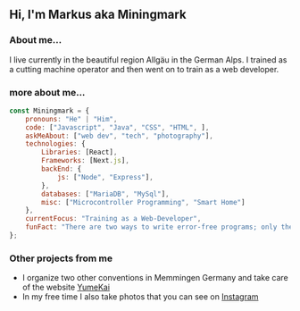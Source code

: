 ## Hi, I'm Markus aka Miningmark 

### About me...

I live currently in the beautiful region Allgäu in the German Alps. I trained as a cutting machine operator and then went on to train as a web developer.


### more about me...

```javascript
const Miningmark = {
    pronouns: "He" | "Him",
    code: ["Javascript", "Java", "CSS", "HTML", ],
    askMeAbout: ["web dev", "tech", "photography"],
    technologies: {
        Libraries: [React],
        Frameworks: [Next.js],
        backEnd: {
            js: ["Node", "Express"],
        },
        databases: ["MariaDB", "MySql"],
        misc: ["Microcontroller Programming", "Smart Home"]
    },
    currentFocus: "Training as a Web-Developer",
    funFact: "There are two ways to write error-free programs; only the third one works"
};
```



### Other projects from me

- I organize two other conventions in Memmingen Germany and take care of the website [YumeKai](https://yumekai.de/)
- In my free time I also take photos that you can see on [Instagram](https://www.instagram.com/miningmark_photography/)
